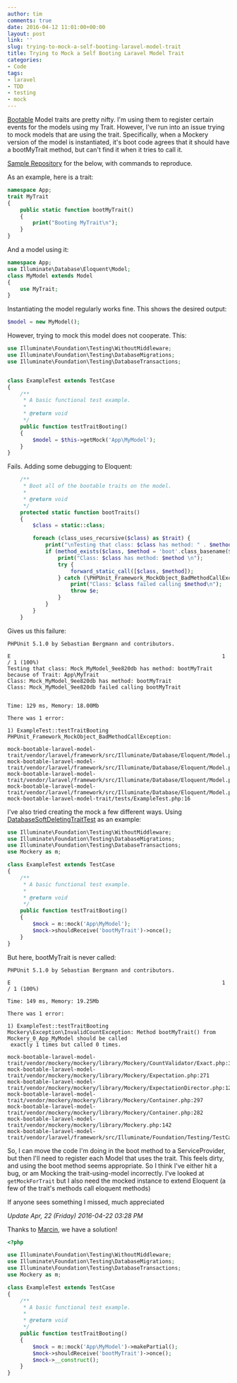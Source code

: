 ```yaml
---
author: tim
comments: true
date: 2016-04-12 11:01:00+00:00
layout: post
link: ''
slug: trying-to-mock-a-self-booting-laravel-model-trait
title: Trying to Mock a Self Booting Laravel Model Trait
categories:
- Code
tags:
- laravel
- TDD
- testing
- mock
---
```


[Bootable](http://www.archybold.com/blog/post/booting-eloquent-model-traits "Bootable") Model traits are pretty nifty. I'm using them to register certain events for the models using my Trait. However, I've run into an issue trying to mock models that are using the trait. Specifically, when a Mockery version of the model is instantiated, it's boot code agrees that it should have a bootMyTrait method, but can't find it when it tries to call it.

[Sample Repository](https://github.com/timbroder/mock-bootable-laravel-model-trait "Sample Repository") for the below, with commands to reproduce.

As an example, here is a trait:

```php
namespace App;
trait MyTrait
{
    public static function bootMyTrait()
    {
        print("Booting MyTrait\n");
    }
}
```
And a model using it:

```php
namespace App;
use Illuminate\Database\Eloquent\Model;
class MyModel extends Model
{
    use MyTrait;
}
```

Instantiating the model regularly works fine. This shows the desired output:

```php
$model = new MyModel();
```

However, trying to mock this model does not cooperate. This:

```php
use Illuminate\Foundation\Testing\WithoutMiddleware;
use Illuminate\Foundation\Testing\DatabaseMigrations;
use Illuminate\Foundation\Testing\DatabaseTransactions;


class ExampleTest extends TestCase
{
    /**
     * A basic functional test example.
     *
     * @return void
     */
    public function testTraitBooting()
    {
        $model = $this->getMock('App\MyModel');
    }
}
```

Fails. Adding some debugging to Eloquent:

```php
    /**
     * Boot all of the bootable traits on the model.
     *
     * @return void
     */
    protected static function bootTraits()
    {
        $class = static::class;

        foreach (class_uses_recursive($class) as $trait) {
            print("\nTesting that class: $class has method: " . $method = 'boot'.class_basename($trait) . " because of Trait: $trait\n");
            if (method_exists($class, $method = 'boot'.class_basename($trait))) {
                print("Class: $class has method: $method \n");
                try {
                    forward_static_call([$class, $method]);
                } catch (\PHPUnit_Framework_MockObject_BadMethodCallException $e) {
                    print("Class: $class failed calling $method\n");
                    throw $e;
                }
            }
        }
    }
```

Gives us this failure:

```
PHPUnit 5.1.0 by Sebastian Bergmann and contributors.

E                                                                   1 / 1 (100%)
Testing that class: Mock_MyModel_9ee820db has method: bootMyTrait because of Trait: App\MyTrait
Class: Mock_MyModel_9ee820db has method: bootMyTrait
Class: Mock_MyModel_9ee820db failed calling bootMyTrait


Time: 129 ms, Memory: 18.00Mb

There was 1 error:

1) ExampleTest::testTraitBooting
PHPUnit_Framework_MockObject_BadMethodCallException:

mock-bootable-laravel-model-trait/vendor/laravel/framework/src/Illuminate/Database/Eloquent/Model.php:326
mock-bootable-laravel-model-trait/vendor/laravel/framework/src/Illuminate/Database/Eloquent/Model.php:309
mock-bootable-laravel-model-trait/vendor/laravel/framework/src/Illuminate/Database/Eloquent/Model.php:296
mock-bootable-laravel-model-trait/vendor/laravel/framework/src/Illuminate/Database/Eloquent/Model.php:277
mock-bootable-laravel-model-trait/tests/ExampleTest.php:16
```

I've also tried creating the mock a few different ways. Using [DatabaseSoftDeletingTraitTest](https://github.com/laravel/framework/blob/2a38acf7ee2882d831a3b9a1361a710e70ffa31e/tests/Database/DatabaseSoftDeletingTraitTest.php#L14 "DatabaseSoftDeletingTraitTest") as an example:

```php
use Illuminate\Foundation\Testing\WithoutMiddleware;
use Illuminate\Foundation\Testing\DatabaseMigrations;
use Illuminate\Foundation\Testing\DatabaseTransactions;
use Mockery as m;

class ExampleTest extends TestCase
{
    /**
     * A basic functional test example.
     *
     * @return void
     */
    public function testTraitBooting()
    {
        $mock = m::mock('App\MyModel');
        $mock->shouldReceive('bootMyTrait')->once();
    }
}
```

But here, bootMyTrait is never called:

```
PHPUnit 5.1.0 by Sebastian Bergmann and contributors.

E                                                                   1 / 1 (100%)

Time: 149 ms, Memory: 19.25Mb

There was 1 error:

1) ExampleTest::testTraitBooting
Mockery\Exception\InvalidCountException: Method bootMyTrait() from Mockery_0_App_MyModel should be called
 exactly 1 times but called 0 times.

mock-bootable-laravel-model-trait/vendor/mockery/mockery/library/Mockery/CountValidator/Exact.php:37
mock-bootable-laravel-model-trait/vendor/mockery/mockery/library/Mockery/Expectation.php:271
mock-bootable-laravel-model-trait/vendor/mockery/mockery/library/Mockery/ExpectationDirector.php:120
mock-bootable-laravel-model-trait/vendor/mockery/mockery/library/Mockery/Container.php:297
mock-bootable-laravel-model-trait/vendor/mockery/mockery/library/Mockery/Container.php:282
mock-bootable-laravel-model-trait/vendor/mockery/mockery/library/Mockery.php:142
mock-bootable-laravel-model-trait/vendor/laravel/framework/src/Illuminate/Foundation/Testing/TestCase.php:122
```

So, I can move the code I'm doing in the boot method to a ServiceProvider, but then I'll need to register each Model that uses the trait. This feels dirty, and using the boot method seems appropriate. So I think I've either hit a bug, or am Mocking the trait-using-model incorrectly. I've looked at ```getMockForTrait``` but I also need the mocked instance to extend Eloquent (a few of the trait's methods call eloquent methods)

If anyone sees something I missed, much appreciated

*Update Apr, 22 (Friday) 2016-04-22 03:28 PM*

Thanks to [Marcin](http://stackoverflow.com/a/36771173/647343 "Marcin"), we have a solution!

```php
<?php

use Illuminate\Foundation\Testing\WithoutMiddleware;
use Illuminate\Foundation\Testing\DatabaseMigrations;
use Illuminate\Foundation\Testing\DatabaseTransactions;
use Mockery as m;

class ExampleTest extends TestCase
{
    /**
     * A basic functional test example.
     *
     * @return void
     */
    public function testTraitBooting()
    {
        $mock = m::mock('App\MyModel')->makePartial();
        $mock->shouldReceive('bootMyTrait')->once();
        $mock->__construct();
    }
}

```